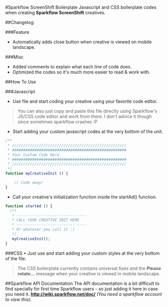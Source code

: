 #Sparkflow ScreenShift Boilerplate
Javascript and CSS boilerplate codes when creating **Sparkflow ScreenShift** creatives.

##Changelog:

###Feature
- Automatically adds close button when creative is viewed on mobile landscape.

###Misc
- Added comments to explain what each line of code does.
- Optimized the codes so it's much more easier to read & work with.

##How To Use

###Javascript
* Use file and start coding your creative using your favorite code editor.
> You can also just copy and paste this file directly using Sparkflow's JS/CSS code editor and work from there. I don't advice it though since sometimes sparkflow crashes :P

* Start adding your custom javascript codes at the very bottom of the unit.
```javascript
/**
 * ///////////////////////////////////////////////////
 * ###################################################
 * Your Custom Code Here
 * ###################################################
 * ///////////////////////////////////////////////////
 */
function myCreativeInit () {

    // Code away!
}
```
* Call your creative's initialization function inside the startAd() function.
```javascript
function startAd () {
  /**
   * -------------------------------
   * CALL YOUR CREATIVE INIT HERE
   * -------------------------------
   * Or whatever you call it :)
   */
   myCreativeInit();
}
```

###CSS
• Just use and start adding your custom styles at the very bottom of the file.
> The CSS boilerplate currently contains universal fixes and the **Please rotate...** message when your creative is viewed in mobile landscape.

##Sparkflow API Documentation
The API documentation is a bit difficult to find specially for first time Sparkflow users - so just adding it here in case you need it. **http://wiki.sparkflow.net/doc/** *(You need a sparkflow account to view this).*

